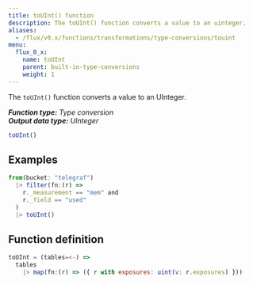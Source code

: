 ```yaml
---
title: toUInt() function
description: The toUInt() function converts a value to an uinteger.
aliases:
  - /flux/v0.x/functions/transformations/type-conversions/touint
menu:
  flux_0_x:
    name: toUInt
    parent: built-in-type-conversions
    weight: 1
---
```


The `toUInt()` function converts a value to an UInteger.

_**Function type:** Type conversion_  
_**Output data type:** UInteger_

```js
toUInt()
```

## Examples
```js
from(bucket: "telegraf")
  |> filter(fn:(r) =>
    r._measurement == "mem" and
    r._field == "used"
  )
  |> toUInt()
```

## Function definition
```js
toUInt = (tables=<-) =>
  tables
    |> map(fn:(r) => ({ r with exposures: uint(v: r.exposures) }))
```
